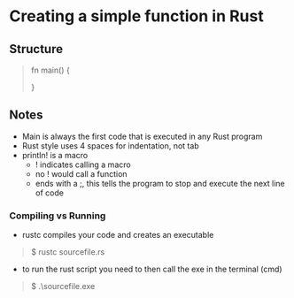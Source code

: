 # Creating a simple function in Rust
## Structure
> fn main() {  
>  
>}
## Notes
- Main is always the first code that is executed in any Rust program
- Rust style uses 4 spaces for indentation, not tab
- println! is a macro 
    - ! indicates calling a macro
    - no ! would call a function
    - ends with a ;, this tells the program to stop and execute the next line of code
### Compiling vs Running
- rustc compiles your code and creates an executable
> $ rustc sourcefile.rs 
- to run the rust script you need to then call the exe in the terminal (cmd)
> $ .\sourcefile.exe 
